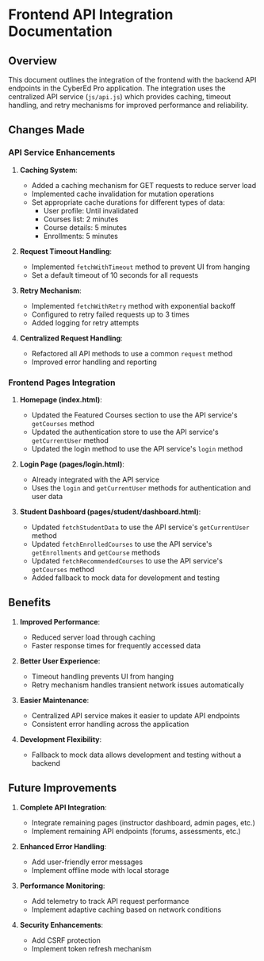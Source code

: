 # Frontend API Integration Documentation

## Overview

This document outlines the integration of the frontend with the backend API endpoints in the CyberEd Pro application. The integration uses the centralized API service (`js/api.js`) which provides caching, timeout handling, and retry mechanisms for improved performance and reliability.

## Changes Made

### API Service Enhancements

1. **Caching System**:
   - Added a caching mechanism for GET requests to reduce server load
   - Implemented cache invalidation for mutation operations
   - Set appropriate cache durations for different types of data:
     - User profile: Until invalidated
     - Courses list: 2 minutes
     - Course details: 5 minutes
     - Enrollments: 5 minutes

2. **Request Timeout Handling**:
   - Implemented `fetchWithTimeout` method to prevent UI from hanging
   - Set a default timeout of 10 seconds for all requests

3. **Retry Mechanism**:
   - Implemented `fetchWithRetry` method with exponential backoff
   - Configured to retry failed requests up to 3 times
   - Added logging for retry attempts

4. **Centralized Request Handling**:
   - Refactored all API methods to use a common `request` method
   - Improved error handling and reporting

### Frontend Pages Integration

1. **Homepage (index.html)**:
   - Updated the Featured Courses section to use the API service's `getCourses` method
   - Updated the authentication store to use the API service's `getCurrentUser` method
   - Updated the login method to use the API service's `login` method

2. **Login Page (pages/login.html)**:
   - Already integrated with the API service
   - Uses the `login` and `getCurrentUser` methods for authentication and user data

3. **Student Dashboard (pages/student/dashboard.html)**:
   - Updated `fetchStudentData` to use the API service's `getCurrentUser` method
   - Updated `fetchEnrolledCourses` to use the API service's `getEnrollments` and `getCourse` methods
   - Updated `fetchRecommendedCourses` to use the API service's `getCourses` method
   - Added fallback to mock data for development and testing

## Benefits

1. **Improved Performance**:
   - Reduced server load through caching
   - Faster response times for frequently accessed data

2. **Better User Experience**:
   - Timeout handling prevents UI from hanging
   - Retry mechanism handles transient network issues automatically

3. **Easier Maintenance**:
   - Centralized API service makes it easier to update API endpoints
   - Consistent error handling across the application

4. **Development Flexibility**:
   - Fallback to mock data allows development and testing without a backend

## Future Improvements

1. **Complete API Integration**:
   - Integrate remaining pages (instructor dashboard, admin pages, etc.)
   - Implement remaining API endpoints (forums, assessments, etc.)

2. **Enhanced Error Handling**:
   - Add user-friendly error messages
   - Implement offline mode with local storage

3. **Performance Monitoring**:
   - Add telemetry to track API request performance
   - Implement adaptive caching based on network conditions

4. **Security Enhancements**:
   - Add CSRF protection
   - Implement token refresh mechanism
